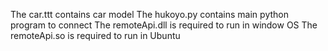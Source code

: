 The car.ttt contains car model
The hukoyo.py contains main python program to connect
The remoteApi.dll is required to run in window OS
The remoteApi.so is required to run in Ubuntu
